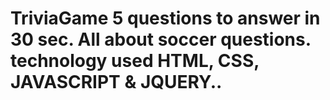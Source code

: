 # TriviaGame 5 questions to answer in 30 sec. All about soccer questions. technology used HTML, CSS, JAVASCRIPT & JQUERY..
